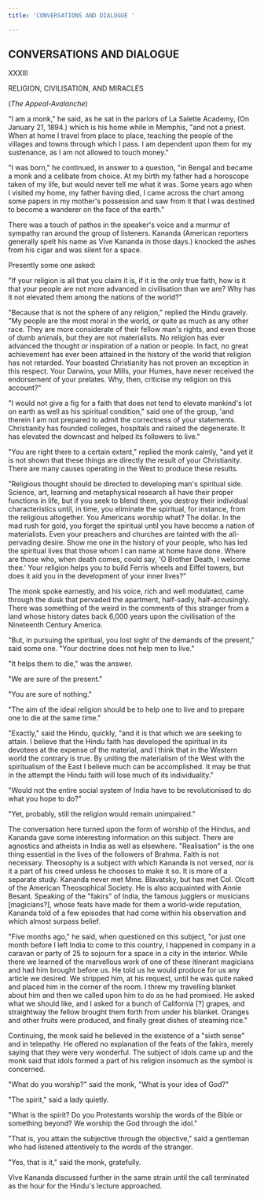 ```yaml
---
title: 'CONVERSATIONS AND DIALOGUE '

---
```





  

## CONVERSATIONS AND DIALOGUE

XXXIII

RELIGION, CIVILISATION, AND MIRACLES

(*The Appeal-Avalanche*)

"I am a monk," he said, as he sat in the parlors of La Salette Academy,
(On January 21, 1894.) which is his home while in Memphis, "and not a
priest. When at home I travel from place to place, teaching the people
of the villages and towns through which I pass. I am dependent upon them
for my sustenance, as I am not allowed to touch money."

"I was born," he continued, in answer to a question, "in Bengal and
became a monk and a celibate from choice. At my birth my father had a
horoscope taken of my life, but would never tell me what it was. Some
years ago when I visited my home, my father having died, I came across
the chart among some papers in my mother's possession and saw from it
that I was destined to become a wanderer on the face of the earth."

There was a touch of pathos in the speaker's voice and a murmur of
sympathy ran around the group of listeners. Kananda (American reporters
generally spelt his name as Vive Kananda in those days.) knocked the
ashes from his cigar and was silent for a space.

Presently some one asked:

"If your religion is all that you claim it is, if it is the only true
faith, how is it that your people are not more advanced in civilisation
than we are? Why has it not elevated them among the nations of the
world?"

"Because that is not the sphere of any religion," replied the Hindu
gravely. "My people are the most moral in the world, or quite as much as
any other race. They are more considerate of their fellow man's rights,
and even those of dumb animals, but they are not materialists. No
religion has ever advanced the thought or inspiration of a nation or
people. In fact, no great achievement has ever been attained in the
history of the world that religion has not retarded. Your boasted
Christianity has not proven an exception in this respect. Your Darwins,
your Mills, your Humes, have never received the endorsement of your
prelates. Why, then, criticise my religion on this account?"

"I would not give a fig for a faith that does not tend to elevate
mankind's lot on earth as well as his spiritual condition," said one of
the group, 'and therein I am not prepared to admit the correctness of
your statements. Christianity has founded colleges, hospitals and raised
the degenerate. It has elevated the downcast and helped its followers to
live."

"You are right there to a certain extent," replied the monk calmly, "and
yet it is not shown that these things are directly the result of your
Christianity. There are many causes operating in the West to produce
these results.

"Religious thought should be directed to developing man's spiritual
side. Science, art, learning and metaphysical research all have their
proper functions in life, but if you seek to blend them, you destroy
their individual characteristics until, in time, you eliminate the
spiritual, for instance, from the religious altogether. You Americans
worship what? The dollar. In the mad rush for gold, you forget the
spiritual until you have become a nation of materialists. Even your
preachers and churches are tainted with the all-pervading desire. Show
me one in the history of your people, who has led the spiritual lives
that those whom I can name at home have done. Where are those who, when
death comes, could say, 'O Brother Death, I welcome thee.' Your religion
helps you to build Ferris wheels and Eiffel towers, but does it aid you
in the development of your inner lives?"

The monk spoke earnestly, and his voice, rich and well modulated, came
through the dusk that pervaded the apartment, half-sadly,
half-accusingly. There was something of the weird in the comments of
this stranger from a land whose history dates back 6,000 years upon the
civilisation of the Nineteenth Century America.

"But, in pursuing the spiritual, you lost sight of the demands of the
present," said some one. "Your doctrine does not help men to live."

"It helps them to die," was the answer.

"We are sure of the present."

"You are sure of nothing."

"The aim of the ideal religion should be to help one to live and to
prepare one to die at the same time."

"Exactly," said the Hindu, quickly, "and it is that which we are seeking
to attain. I believe that the Hindu faith has developed the spiritual in
its devotees at the expense of the material, and I think that in the
Western world the contrary is true. By uniting the materialism of the
West with the spiritualism of the East I believe much can be
accomplished. It may be that in the attempt the Hindu faith will lose
much of its individuality."

"Would not the entire social system of India have to be revolutionised
to do what you hope to do?"

"Yet, probably, still the religion would remain unimpaired."

The conversation here turned upon the form of worship of the Hindus, and
Kananda gave some interesting information on this subject. There are
agnostics and atheists in India as well as elsewhere. "Realisation" is
the one thing essential in the lives of the followers of Brahma. Faith
is not necessary. Theosophy is a subject with which Kananda is not
versed, nor is it a part of his creed unless he chooses to make it so.
It is more of a separate study. Kananda never met Mme. Blavatsky, but
has met Col. Olcott of the American Theosophical Society. He is also
acquainted with Annie Besant. Speaking of the "fakirs" of India, the
famous jugglers or musicians \[magicians?\], whose feats have made for
them a world-wide reputation, Kananda told of a few episodes that had
come within his observation and which almost surpass belief.

"Five months ago," he said, when questioned on this subject, "or just
one month before I left India to come to this country, I happened in
company in a caravan or party of 25 to sojourn for a space in a city in
the interior. While there we learned of the marvellous work of one of
these itinerant magicians and had him brought before us. He told us he
would produce for us any article we desired. We stripped him, at his
request, until he was quite naked and placed him in the corner of the
room. I threw my travelling blanket about him and then we called upon
him to do as he had promised. He asked what we should like, and I asked
for a bunch of California \[?\] grapes, and straightway the fellow
brought them forth from under his blanket. Oranges and other fruits were
produced, and finally great dishes of steaming rice."

Continuing, the monk said he believed in the existence of a "sixth
sense" and in telepathy. He offered no explanation of the feats of the
fakirs, merely saying that they were very wonderful. The subject of
idols came up and the monk said that idols formed a part of his religion
insomuch as the symbol is concerned.

"What do you worship?" said the monk, "What is your idea of God?"

"The spirit," said a lady quietly.

"What is the spirit? Do you Protestants worship the words of the Bible
or something beyond? We worship the God through the idol."

"That is, you attain the subjective through the objective," said a
gentleman who had listened attentively to the words of the stranger.

"Yes, that is it," said the monk, gratefully.

Vive Kananda discussed further in the same strain until the call
terminated as the hour for the Hindu's lecture approached.



